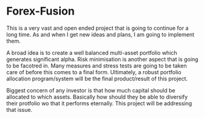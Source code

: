 # Forex-Fusion

This is a very vast and open ended project that is going to continue for a long time. As and when I get new ideas and plans, I am going to implement them.

A broad idea is to create a well balanced multi-asset portfolio which generates significant alpha. Risk minimisation is another aspect that is going to be facotred in. Many measures and stress tests are going to be taken care of before this comes to a final form. Ultimately, a robust portfolio allocation program/system will be the final product/result of this project.

Biggest concern of any investor is that how much capital should be allocated to which assets. Basically how should they be able to diversify their protfolio wo that it performs eternally. This project will be addressing that issue.
